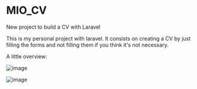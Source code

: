 # MIO_CV
New project to build a CV with Laravel

This is my personal project with laravel. It consists on creating a CV by just filling the forms and not filling them if you think it's not necessary.


A little overview:


![image](https://user-images.githubusercontent.com/105538414/189539467-0ff28c73-623e-4153-bb54-a0ae660b3dc8.png)







![image](https://user-images.githubusercontent.com/105538414/189539479-730458fa-b376-4e5c-9870-fc9d8408acdd.png)




